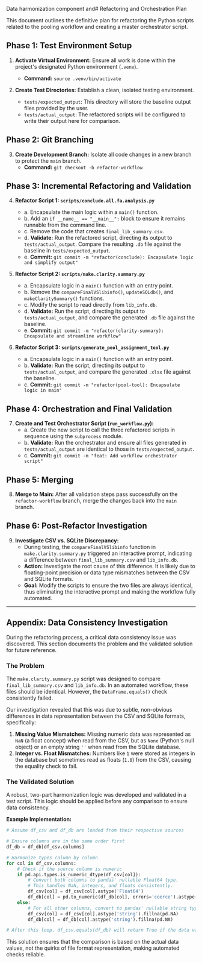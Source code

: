  Data harmonization component and# Refactoring and Orchestration Plan

This document outlines the definitive plan for refactoring the Python scripts related to the pooling workflow and creating a master orchestrator script.

## Phase 1: Test Environment Setup

1.  **Activate Virtual Environment:** Ensure all work is done within the project's designated Python environment (`.venv`).
    *   **Command:** `source .venv/bin/activate`

2.  **Create Test Directories:** Establish a clean, isolated testing environment.
    *   `tests/expected_output`: This directory will store the baseline output files provided by the user.
    *   `tests/actual_output`: The refactored scripts will be configured to write their output here for comparison.

## Phase 2: Git Branching

3.  **Create Development Branch:** Isolate all code changes in a new branch to protect the `main` branch.
    *   **Command:** `git checkout -b refactor-workflow`

## Phase 3: Incremental Refactoring and Validation

4.  **Refactor Script 1: `scripts/conclude.all.fa.analysis.py`**
    *   a. Encapsulate the main logic within a `main()` function.
    *   b. Add an `if __name__ == "__main__":` block to ensure it remains runnable from the command line.
    *   c. Remove the code that creates `final_lib_summary.csv`.
    *   d. **Validate:** Run the refactored script, directing its output to `tests/actual_output`. Compare the resulting `.db` file against the baseline in `tests/expected_output`.
    *   e. **Commit:** `git commit -m "refactor(conclude): Encapsulate logic and simplify output"`

5.  **Refactor Script 2: `scripts/make.clarity.summary.py`**
    *   a. Encapsulate logic in a `main()` function with an entry point.
    *   b. Remove the `compareFinalVSlibinfo()`, `updateSQLdb()`, and `makeClaritySummary()` functions.
    *   c. Modify the script to read directly from `lib_info.db`.
    *   d. **Validate:** Run the script, directing its output to `tests/actual_output`, and compare the generated `.db` file against the baseline.
    *   e. **Commit:** `git commit -m "refactor(clarity-summary): Encapsulate and streamline workflow"`

6.  **Refactor Script 3: `scripts/generate_pool_assignment_tool.py`**
    *   a. Encapsulate logic in a `main()` function with an entry point.
    *   b. **Validate:** Run the script, directing its output to `tests/actual_output`, and compare the generated `.xlsx` file against the baseline.
    *   c. **Commit:** `git commit -m "refactor(pool-tool): Encapsulate logic in main"`

## Phase 4: Orchestration and Final Validation

7.  **Create and Test Orchestrator Script (`run_workflow.py`):**
    *   a. Create the new script to call the three refactored scripts in sequence using the `subprocess` module.
    *   b. **Validate:** Run the orchestrator and ensure all files generated in `tests/actual_output` are identical to those in `tests/expected_output`.
    *   c. **Commit:** `git commit -m "feat: Add workflow orchestrator script"`

## Phase 5: Merging

8.  **Merge to Main:** After all validation steps pass successfully on the `refactor-workflow` branch, merge the changes back into the `main` branch.

## Phase 6: Post-Refactor Investigation

9.  **Investigate CSV vs. SQLite Discrepancy:**
    *   During testing, the `compareFinalVSlibinfo` function in `make.clarity.summary.py` triggered an interactive prompt, indicating a difference between `final_lib_summary.csv` and `lib_info.db`.
    *   **Action:** Investigate the root cause of this difference. It is likely due to floating-point precision or data type mismatches between the CSV and SQLite formats.
    *   **Goal:** Modify the scripts to ensure the two files are always identical, thus eliminating the interactive prompt and making the workflow fully automated.

---
## Appendix: Data Consistency Investigation

During the refactoring process, a critical data consistency issue was discovered. This section documents the problem and the validated solution for future reference.

### The Problem

The `make.clarity.summary.py` script was designed to compare `final_lib_summary.csv` and `lib_info.db`. In an automated workflow, these files should be identical. However, the `DataFrame.equals()` check consistently failed.

Our investigation revealed that this was due to subtle, non-obvious differences in data representation between the CSV and SQLite formats, specifically:

1.  **Missing Value Mismatches:** Missing numeric data was represented as `NaN` (a float concept) when read from the CSV, but as `None` (Python's null object) or an empty string `''` when read from the SQLite database.
2.  **Integer vs. Float Mismatches:** Numbers like `1` were stored as integers in the database but sometimes read as floats (`1.0`) from the CSV, causing the equality check to fail.

### The Validated Solution

A robust, two-part harmonization logic was developed and validated in a test script. This logic should be applied before any comparison to ensure data consistency.

**Example Implementation:**

```python
# Assume df_csv and df_db are loaded from their respective sources

# Ensure columns are in the same order first
df_db = df_db[df_csv.columns]

# Harmonize types column by column
for col in df_csv.columns:
    # Check if the source column is numeric
    if pd.api.types.is_numeric_dtype(df_csv[col]):
        # Convert both columns to pandas' nullable Float64 type.
        # This handles NaN, integers, and floats consistently.
        df_csv[col] = df_csv[col].astype('Float64')
        df_db[col] = pd.to_numeric(df_db[col], errors='coerce').astype('Float64')
    else:
        # For all other columns, convert to pandas' nullable string type.
        df_csv[col] = df_csv[col].astype('string').fillna(pd.NA)
        df_db[col] = df_db[col].astype('string').fillna(pd.NA)

# After this loop, df_csv.equals(df_db) will return True if the data values are truly identical.
```

This solution ensures that the comparison is based on the actual data values, not the quirks of file format representation, making automated checks reliable.